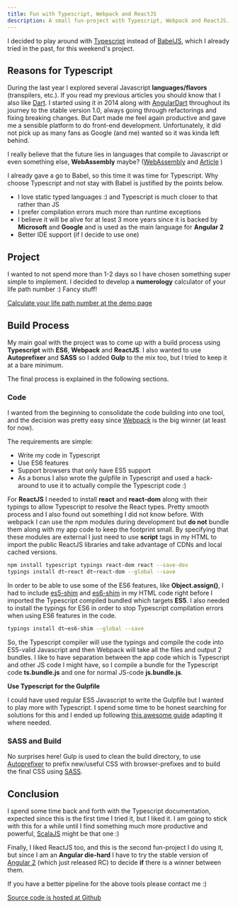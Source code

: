```yaml
---
title: Fun with Typescript, Webpack and ReactJS
description: A small fun-project with Typescript, Webpack and ReactJS. Numerology calculates your life path number.
---
```


I decided to play around with [Typescript](https://www.typescriptlang.org/) instead of [BabelJS](https://babeljs.io/), which I already tried in the past, for this weekend's project. 

## Reasons for Typescript

During the last year I explored several Javascript **languages/flavors** (transpilers, etc.). If you read my previous articles you should know that I also like [Dart](https://www.dartlang.org/). I started using it in 2014 along with [AngularDart](https://github.com/angular/angular.dart) throughout its journey to the stable version 1.0, always going through refactorings and fixing breaking changes. But Dart made me feel again productive and gave me a sensible platform to do front-end development. Unfortunately, it did not pick up as many fans as Google (and me) wanted so it was kinda left behind.

I really believe that the future lies in languages that compile to Javascript or even something else, **WebAssembly** maybe? ([WebAssembly](https://developer.mozilla.org/en-US/docs/WebAssembly) and [Article](https://medium.com/javascript-scene/what-is-webassembly-the-dawn-of-a-new-era-61256ec5a8f6#.pb2824qir) )

I already gave a go to Babel, so this time it was time for Typescript. Why choose Typescript and not stay with Babel is justified by the points below.

* I love static typed languages :) and Typescript is much closer to that rather than JS
* I prefer compilation errors much more than runtime exceptions
* I believe it will be alive for at least 3 more years since it is backed by **Microsoft** and **Google** and is used as the main language for **Angular 2**
* Better IDE support (if I decide to use one)

## Project

I wanted to not spend more than 1-2 days so I have chosen something super simple to implement. I decided to develop a **numerology** calculator of your life path number :) Fancy stuff!

[Calculate your life path number at the demo page](/articles/webdev-typescript-webpack-react-numerology/demo/)

## Build Process

My main goal with the project was to come up with a build process using **Typescript** with **ES6**, **Webpack** and **ReactJS**. I also wanted to use **Autoprefixer** and **SASS** so I added **Gulp** to the mix too, but I tried to keep it at a bare minimum.

The final process is explained in the following sections.

### Code

I wanted from the beginning to consolidate the code building into one tool, and the decision was pretty easy since [Webpack](http://webpack.github.io/) is the big winner (at least for now).

The requirements are simple:

* Write my code in Typescript
* Use ES6 features
* Support browsers that only have ES5 support
* As a bonus I also wrote the gulpfile in Typescript and used a hack-around to use it to actually compile the Typescript code :)

For **ReactJS** I needed to install **react** and **react-dom** along with their typings to allow Typescript to resolve the React types. Pretty smooth process and I also found out something I did not know before. With webpack I can use the npm modules during development but **do not** bundle them along with my app code to keep the footprint small. By specifying that these modules are external I just need to use **script** tags in my HTML to import the public ReactJS libraries and take advantage of CDNs and local cached versions.

```bash
npm install typescript typings react-dom react --save-dev
typings install dt~react dt~react-dom --global --save
```

In order to be able to use some of the ES6 features, like **Object.assign()**, I had to include [es5-shim](https://cdnjs.com/libraries/es5-shim) and [es6-shim](https://cdnjs.com/libraries/es6-shim) in my HTML code right before I imported the Typescript compiled bundled which targets **ES5**. I also needed to install the typings for ES6 in order to stop Typescript compilation errors when using ES6 features in the code.

```bash
typings install dt~es6-shim --global --save
```

So, the Typescript compiler will use the typings and compile the code into ES5-valid Javascript and then Webpack will take all the files and output 2 bundles. I like to have separation between the app code which is Typescript and other JS code I might have, so I compile a bundle for the Typescript code **ts.bundle.js** and one for normal JS-code **js.bundle.js**.

**Use Typescript for the Gulpfile**

I could have used regular ES5 Javascript to write the Gulpfile but I wanted to play more with Typescript. I spend some time to be honest searching for solutions for this and I ended up following [this awesome guide](https://medium.com/@pleerock/create-a-gulpfile-and-write-gulp-tasks-using-typescript-f08edebcac57#.55q6zomio) adapting it where needed.

### SASS and Build

No surprises here! Gulp is used to clean the build directory, to use [Autoprefixer](https://github.com/postcss/autoprefixer) to prefix new/useful CSS with browser-prefixes and to build the final CSS using [SASS](http://sass-lang.com/).

## Conclusion

I spend some time back and forth with the Typescript documentation, expected since this is the first time I tried it, but I liked it. I am going to stick with this for a while until I find something much more productive and powerful, [ScalaJS](https://www.scala-js.org/) might be that one  :)

Finally, I liked ReactJS too, and this is the second fun-project I do using it, but since I am an **Angular die-hard** I have to try the stable version of [Angular 2](https://angular.io/) (which just released RC) to decide **if** there is a winner between them.

If you have a better pipeline for the above tools please contact me :)

[Source code is hosted at Github](https://github.com/lambrospetrou/numerology/)
